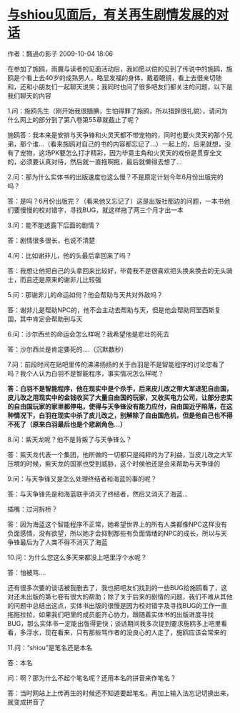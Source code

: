 # [与shiou见面后，有关再生剧情发展的对话](https://tieba.baidu.com/p/650973045)

作者：飄過の影子 2009-10-04 18:06

在参加了施鸥，雨魔与读者的见面活动后，我如愿以偿的见到了传说中的施鸥，施鸥是个看上去40岁的成熟男人，略显发福的身体，戴着眼镜，看上去很亲切随和，还和小朋友们一起聊天说笑；我同时也问了很多吧友们都关注的问题，以下是我们聊天的内容

1.问：施鸥先生（刚开始我很腼腆，生怕得罪了施鸥，所以措辞很礼貌），请问为什么网上的部分到了第八卷第55章就截止了呢？

施鸥答：我本来是安排与天争锋和火灵天都不带宠物的，同时也要火灵天的那个兄弟，那个谁...（看来施鸥对自己的书的内容都忘记了...）一起上的，后来就想，没有了宠物，这场PK要怎么打才精彩，因为毕竟主角和火灵天的戏份是贯穿全文的，必须要认真对待，然后就一直拖啊拖，最后就懒得去想了...

2.问：那为什么实体书的出版速度也这么慢？不是原定计划今年6月份出版完的吗？

答：是吗？6月份出版完？（看来他又忘记了）这是出版社那边的问题，一本书他们要慢慢的校对错字，寻找BUG，就这样拖了两三个月才出一本

3.问：能不能透露下后面的剧情？

答：剧情很多很长，也说不清楚

4.问：比如谢非儿，他的头最后拿回来了吗？

答：我想让他把自己的头拿回来比较好，毕竟我不是很喜欢把头换来换去的无头骑士，而且还是原来的谢非儿比较强

5.问：那谢非儿的命运如何？他会帮助与天共对外敌吗？

答：谢非儿是帮助NPC的，他不会主动去帮助与天，但是他会帮助阿里西斯复国，其中肯定会帮助到与天

6.问：沙尔西兰的命运会怎么样呢？我希望他是悲壮的死去

答：沙尔西兰是肯定要死的....（沉默数秒）

7.问：前段时间在贴吧里传的沸沸扬扬的关于白羽是不是智能程序的讨论您看了吗？我个人认为白羽不是智能程序，事实情况怎么样呢？

**答：白羽不是智能程序，他在现实中是个杀手，后来皮儿改之带大军进犯自由国，皮儿改之用现实中的金钱收买了大量自由国的玩家，又收买电力公司，让部分忠实的自由国玩家的家里都停电，使得与天争锋没有能力应付，自由国近乎陷落，在这种情况下，白羽在现实中杀了皮儿改之，别解除了自由国危机，但是他自己也不得不死了（原来白羽最后也是个悲剧角色...）**

8.问：紫天龙呢？他不是背叛了与天争锋么？

答：紫天龙代表一个集团，他所做的一切都只是纯粹的为了利益，当皮儿改之大军压境的时候，紫天龙的国家也受到威胁，这个时侯他还是会来帮助与天争锋的

9.问：与天争锋又是怎么处理终结者和海蓝的事的呢？

答：与天争锋先是和海蓝联手消灭了终结者，然后又消灭了海蓝...

插嘴：过河拆桥？

答：因为海蓝这个智能程序不正常，她希望世界上的所有人类都像NPC这样没有负面感情，没有欲望，所以她才会抑制那些有负面情绪的NPC的成长，所以与天争锋最后为了人类不得不消灭了海蓝

10.问：为什么您这么多天来都没上吧里浮个水呢？

答：怕被骂....

还有很多次要的谈话被我删去了，我也把吧友们找到的一些BUG给施鸥看了，这对还未出版的第七卷有很大的帮助；除了关于后来的剧情的问题，我们不难从其他的问题中总结出这点，实体书出版的很慢是因为校对错字及寻找BUG的工作一直拖拖拉拉，如果我们吧里的成员能齐心协力，跟随着实体书的出版进度寻找BUG，那么实体书一定能出版得更快；谈话期间我多次提到要求施鸥多上吧里看看，多浮水，现在看来，只有那些骂作者的没良心的人走了，施鸥应该会常来的

11.问：“shiou”是笔名还是本名

答：本名

问：啊？那为什么不起个笔名呢？还用本名的拼音来作笔名？

答：当时网站上上传再生的时候还不知道要起笔名，再加上输入法忘记切换出来，就变成拼音了

